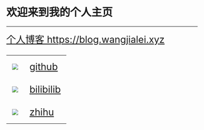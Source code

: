 # 欢迎来到我的个人主页

<hr>

<div style="font-size:25px;">
  <a href="https://github.com/wjl-lab">个人博客 https://blog.wangjialei.xyz</a> 
</div>
 
<p>
  
<table style="font-size:25px; width:100%;" cellspacing="10">  
  <tr>
    <td style="padding:15px;">
      <img src="./gtihub.ico" style="zoom:100%;"/>
    </td>
    <td style="padding:15px;">
      <a href="https://github.com/wjl-lab">github</a>
    </td>
  </tr>
  
  <tr>
    <td style="padding:15px;">
      <img src="./bilibili.ico" style="zoom:100%;"/>
    </td>
    <td style="padding:15px;">
      <a href="https://space.bilibili.com/433694656">bilibilib</a> 
    </td>
  </tr>
  
  <tr>
    <td style="padding:15px;">
      <img src="./zhihu.ico" style="zoom:100%;"/>
    </td>
    <td style="padding:15px;">
      <a href="https://www.zhihu.com/people/zao-zao-zao-63-70">zhihu</a>   
    </td>
  </tr>
  
</table>




